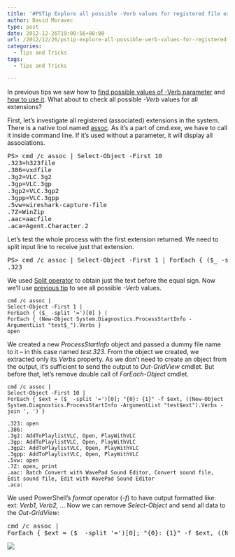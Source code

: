 ```yaml
---
title: '#PSTip Explore all possible -Verb values for registered file extensions'
author: David Moravec
type: post
date: 2012-12-26T19:00:56+00:00
url: /2012/12/26/pstip-explore-all-possible-verb-values-for-registered-file-extensions/
categories:
  - Tips and Tricks
tags:
  - Tips and Tricks

---
```

In previous tips we saw how to [find possible values of -Verb parameter][1] and [how to use it][2]. What about to check all possible _-Verb_ values for all extensions?

First, let’s investigate all registered (associated) extensions in the system. There is a native tool named [assoc][3]. As it’s a part of cmd.exe, we have to call it inside command line. If it’s used without a parameter, it will display all associations.

<pre class="brush: powershell; title: ; notranslate" title="">PS&gt; cmd /c assoc | Select-Object -First 10
.323=h323file
.386=vxdfile
.3g2=VLC.3g2
.3gp=VLC.3gp
.3gp2=VLC.3gp2
.3gpp=VLC.3gpp
.5vw=wireshark-capture-file
.7Z=WinZip
.aac=aacfile
.aca=Agent.Character.2
</pre>

Let’s test the whole process with the first extension returned. We need to split input line to receive just that extension.

<pre class="brush: powershell; title: ; notranslate" title="">PS&gt; cmd /c assoc | Select-Object -First 1 | ForEach { ($_ -split '=')[0] }
.323
</pre>

We used [Split operator][4] to obtain just the text before the equal sign. Now we’ll use [previous tip][1] to see all possible _-Verb_ values.

```
cmd /c assoc |
Select-Object -First 1 |
ForEach { ($_ -split '=')[0] } |
ForEach { (New-Object System.Diagnostics.ProcessStartInfo -ArgumentList "test$_").Verbs }
open
```

We created a new _ProcessStartInfo_ object and passed a dummy file name to it – in this case named _test.323_. From the object we created, we extracted only its _Verbs_ property. As we don’t need to create an object from the output, it’s sufficient to send the output to _Out-GridView_ cmdlet. But before that, let’s remove double call of _ForEach-Object_ cmdlet.

```
cmd /c assoc |
Select-Object -First 10 |
ForEach { $ext = ($_ -split '=')[0]; "{0}: {1}" -f $ext, ((New-Object System.Diagnostics.ProcessStartInfo -ArgumentList "test$ext").Verbs -join ', ') }

.323: open
.386:
.3g2: AddToPlaylistVLC, Open, PlayWithVLC
.3gp: AddToPlaylistVLC, Open, PlayWithVLC
.3gp2: AddToPlaylistVLC, Open, PlayWithVLC
.3gpp: AddToPlaylistVLC, Open, PlayWithVLC
.5vw: open
.7Z: open, print
.aac: Batch Convert with WavePad Sound Editor, Convert sound file, Edit sound file, Edit with WavePad Sound Editor
.aca:
```

We used PowerShell’s _format_ operator (_-f_) to have output formatted like: ext: _Verb1, Verb2,_ … Now we can remove _Select-Object_ and send all data to the _Out-GridView_:

<pre class="brush: powershell; title: ; notranslate" title="">cmd /c assoc |
ForEach { $ext = ($_ -split '=')[0]; "{0}: {1}" -f $ext, ((New-Object System.Diagnostics.ProcessStartInfo -ArgumentList "test$ext").Verbs -join ', ') } | Out-GridView -Title 'Verb values for associated extensions'
</pre>

![](/images/psassoc.png)

[1]: /2012/12/12/pstip-explore-values-that-can-be-used-with-start-processs-verb-parameter/
[2]: /2012/12/13/pstip-print-a-word-document-using-start-process-cmdlet/
[3]: http://www.microsoft.com/resources/documentation/windows/xp/all/proddocs/en-us/assoc.mspx?mfr=true
[4]: http://technet.microsoft.com/en-us/library/hh847811.aspx
